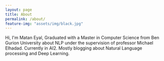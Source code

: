 ```yaml
---
layout: page
title: About
permalink: /about/
feature-img: "assets/img/black.jpg"
---
```


Hi, I'm Matan Eyal, Graduated with a Master in Computer Science from Ben Gurion University about NLP under the supervision of professor Michael Elhadad. Currently in AI2.
Mostly blogging about Natural Language processing and Deep Learning.

